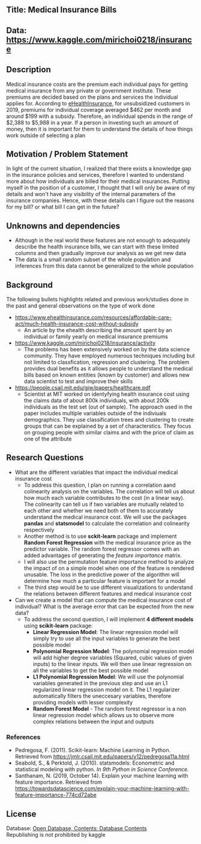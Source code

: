 

## Title: Medical Insurance Bills
## Data: https://www.kaggle.com/mirichoi0218/insurance
## Description
Medical insurance costs are the premium each individual pays for getting medical insurance from any private or government institute. These premiums are decided based on the plans and services the individual applies for. According to [eHealthInsurance](https://www.ehealthinsurance.com/resources/affordable-care-act/much-health-insurance-cost-without-subsidy), for unsubsidized customers in 2019, premiums for individual coverage averaged $462 per month and around $199 with a subsidy. Therefore, an individual spends in the range of $2,388 to $5,988 in a year. If a person in investing such an amount of money, then it is important for them to understand the details of how things work outside of selecting a plan

## Motivation / Problem Statement
In light of the current situation, I realized that there exists a knowledge gap in the insurance policies and services, therefore I wanted to understand more about how individuals are billed for their medical insurances. Putting myself in the position of a customer, I thought that I will only be aware of my details and won't have any visibility of the internal parameters of the insurance companies. Hence, with these details can I figure out the reasons for my bill? or what bill I can get in the future?  

## Unknowns and dependencies
- Although in the real world these features are not enough to adequately describe the health insurance bills, we can start with these limited columns and then gradually improve our analysis as we get new data
- The data is a small random subset of the whole population and inferences from this data cannot be generalized to the whole population

## Background
The following bullets highlights related and previous work/studies done in the past and general observations on the type of work done
- https://www.ehealthinsurance.com/resources/affordable-care-act/much-health-insurance-cost-without-subsidy
  - An article by the ehealth describing the amount spent by an individual or family yearly on medical insurance premiums
- https://www.kaggle.com/mirichoi0218/insurance/activity
  - The problems has been extensively worked on by the data science community. They have employed numerous techniques including but not limited to classfication, regression and clustering. The problem provides dual benefits as it allows people to understand the medical bills based on known entities (known by customer) and allows new data scientist to test and improve their skills
- https://people.csail.mit.edu/gjw/papers/healthcare.pdf
  - Scientist at MIT worked on identyfying health insurance cost using the claims data of about 800k individuals, with about 200k individuals as the test set (out of sample). The approach used in the paper includes multiple variables outside of the indiviuals demographics. They use classification trees and clustering to create groups that can be explained by a set of characterstics. They focus on grouping people with similar claims and with the price of claim as one of the attribute

## Research Questions
- What are the different variables that impact the individual medical insurance cost 
  - To address this question, I plan on running a correlation aand colinearity analysis on the variables. The correlation will tell us about how much each variable contributes to the cost (in a linear way). The colinearity can tell us if two variables are mutually related to each other and whether we need both of them to accurately understand the medical insurance cost. We will use the packages **pandas** and **statsmodel** to calculate the correlation and colinearity respectively
  - Another method is to use **sckit-learn** package and implement **Random Forest Regression** with the medical insurance price as the predictor variable. The random forest regressor comes with an added advantages of generating the *feature importance* matrix.
  - I will also use the permutation feature importance method to analyze the impact of on a simple model when one of the feature is rendered unusable. The loss in the predictive power of the algorithm will determine how much a particular feature is important for a model 
  - The third step would be to use different visualizations to understand the relations between different features and medical insurance cost
- Can we create a model that can compute the medical insurance cost of individual? What is the average error that can be expected from the new data?
  - To address the second question, I will implement **4 different models** using **scikit-learn** package:
    - **Linear Regression Model**: The linear regression model will simply try to use all the input variables to generate the best possible model
    - **Polynomial Regression Model**: The polynomial regression model will add higher degree variables (Squared, cubic values of given inputs) to the linear inputs. We will then use linear regression on all the variables to get the best possible model
    - **L1 Polynomial Regression Model**: We will use the polynomial variables generated in the previous step and use an L1 regularized linear regression model on it. The L1 regularizer automatically filters the uneccesary variables, therefore providing models with lesser complexity
    - **Random Forest Model** - The random forest regressor is a non linear regression model which allows us to observe more complex relations between the input and outputs 
### References
- Pedregosa, F. (2011). Scikit-learn: Machine Learning in Python. Retrieved from https://jmlr.csail.mit.edu/papers/v12/pedregosa11a.html
- Seabold, S., & Perktold, J. (2010). statsmodels: Econometric and statistical modeling with python. *In 9th Python in Science Conference.*
- Santhanam, N. (2019, October 14). Explain your machine learning with feature importance. Retrieved from https://towardsdatascience.com/explain-your-machine-learning-with-feature-importance-774cd72abe

## License
Database: [Open Database, Contents: Database Contents](http://opendatacommons.org/licenses/dbcl/1.0/) <br />
Republishing is not prohibited by kaggle
